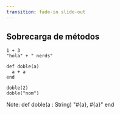 ```yaml
---
transition: fade-in slide-out
---
```


## Sobrecarga de métodos

```playground
1 + 3
"hola" + " nerds"

def doble(a)
  a + a
end

doble(2)
doble("nom")
```

Note:
def doble(a : String)
  "#{a}, #{a}"
end
